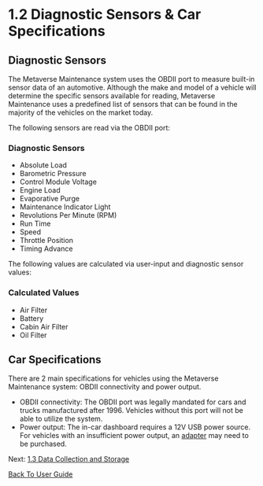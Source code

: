 # 1.2 Diagnostic Sensors & Car Specifications

## Diagnostic Sensors
The Metaverse Maintenance system uses the OBDII port to measure built-in sensor data of an automotive. Although the make and model of a vehicle will determine the specific sensors available for reading, Metaverse Maintenance uses a predefined list of sensors that can be found in the majority of the vehicles on the market today. 

The following sensors are read via the OBDII port:

### Diagnostic Sensors
- Absolute Load
- Barometric Pressure
- Control Module Voltage
- Engine Load
- Evaporative Purge
- Maintenance Indicator Light
- Revolutions Per Minute (RPM)
- Run Time
- Speed
- Throttle Position
- Timing Advance

The following values are calculated via user-input and diagnostic sensor values:

### Calculated Values
- Air Filter
- Battery
- Cabin Air Filter
- Oil Filter

## Car Specifications
There are 2 main specifications for vehicles using the Metaverse Maintenance system: OBDII connectivity and power output.

- OBDII connectivity: The OBDII port was legally mandated for cars and trucks manufactured after 1996. Vehicles without this port will not be able to utilize the system.
- Power output: The in-car dashboard requires a 12V USB power source. For vehicles with an insufficient power output, an [adapter](https://www.amazon.com/gp/product/B092TXDJZX/ref=ppx_yo_dt_b_asin_title_o00_s00?ie=UTF8&psc=1) may need to be purchased.


Next: [1.3 Data Collection and Storage](https://github.com/rlogsdon7/Metaverse-Maintenance/blob/main/UserDocs/DataCollectionAndStorage.md)

[Back To User Guide](https://github.com/rlogsdon7/Metaverse-Maintenance/blob/main/UserDocs.md)
